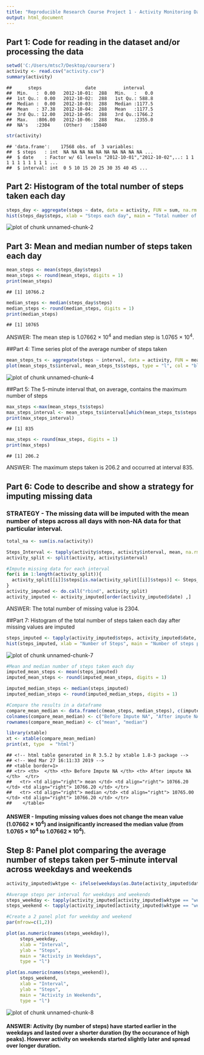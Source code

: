 ```yaml
---
title: "Reproducible Research Course Project 1 - Activity Monitoring Data"
output: html_document
---
```


## Part 1: Code for reading in the dataset and/or processing the data

```r
setwd('C:/Users/mtsc7/Desktop/coursera')
activity <- read.csv("activity.csv")
summary(activity)
```

```
##      steps                date          interval     
##  Min.   :  0.00   2012-10-01:  288   Min.   :   0.0  
##  1st Qu.:  0.00   2012-10-02:  288   1st Qu.: 588.8  
##  Median :  0.00   2012-10-03:  288   Median :1177.5  
##  Mean   : 37.38   2012-10-04:  288   Mean   :1177.5  
##  3rd Qu.: 12.00   2012-10-05:  288   3rd Qu.:1766.2  
##  Max.   :806.00   2012-10-06:  288   Max.   :2355.0  
##  NA's   :2304     (Other)   :15840
```

```r
str(activity)
```

```
## 'data.frame':	17568 obs. of  3 variables:
##  $ steps   : int  NA NA NA NA NA NA NA NA NA NA ...
##  $ date    : Factor w/ 61 levels "2012-10-01","2012-10-02",..: 1 1 1 1 1 1 1 1 1 1 ...
##  $ interval: int  0 5 10 15 20 25 30 35 40 45 ...
```


## Part 2: Histogram of the total number of steps taken each day

```r
steps_day <- aggregate(steps ~ date, data = activity, FUN = sum, na.rm = TRUE)
hist(steps_day$steps, xlab = "Steps each day", main = "Total number of steps taken each day", col = "blue")
```

![plot of chunk unnamed-chunk-2](figure/unnamed-chunk-2-1.png)


## Part 3: Mean and median number of steps taken each day

```r
mean_steps <- mean(steps_day$steps)
mean_steps <- round(mean_steps, digits = 1)
print(mean_steps)
```

```
## [1] 10766.2
```

```r
median_steps <- median(steps_day$steps)
median_steps <- round(median_steps, digits = 1)
print(median_steps)
```

```
## [1] 10765
```
ANSWER: The mean step is 1.07662 &times; 10<sup>4</sup> and median step is 1.0765 &times; 10<sup>4</sup>.


##Part 4: Time series plot of the average number of steps taken

```r
mean_steps_ts <- aggregate(steps ~ interval, data = activity, FUN = mean, na.rm = TRUE)
plot(mean_steps_ts$interval, mean_steps_ts$steps, type = "l", col = "blue", xlab = "Intervals", ylab = "Total steps per interval", main = "Number of steps per interval (averaged) (Exclude NA)")
```

![plot of chunk unnamed-chunk-4](figure/unnamed-chunk-4-1.png)


##Part 5: The 5-minute interval that, on average, contains the maximum number of steps

```r
max_steps <-max(mean_steps_ts$steps)
max_steps_interval <- mean_steps_ts$interval[which(mean_steps_ts$steps == max_steps)]
print(max_steps_interval)
```

```
## [1] 835
```

```r
max_steps <- round(max_steps, digits = 1)
print(max_steps)
```

```
## [1] 206.2
```
ANSWER: The maximum steps taken is 206.2 and occurred at interval 835.

## Part 6: Code to describe and show a strategy for imputing missing data
### STRATEGY - The missing data will be imputed with the mean number of steps across all days with non-NA data for that particular interval.

```r
total_na <- sum(is.na(activity))

Steps_Interval <- tapply(activity$steps, activity$interval, mean, na.rm = TRUE)
activity_split <- split(activity, activity$interval)

#Impute missing data for each interval
for(i in 1:length(activity_split)){
  activity_split[[i]]$steps[is.na(activity_split[[i]]$steps)] <- Steps_Interval[i]
}
activity_imputed <- do.call("rbind", activity_split)
activity_imputed <- activity_imputed[order(activity_imputed$date) ,]
```
ANSWER: The total number of missing value is 2304.


##Part 7: Histogram of the total number of steps taken each day after missing values are imputed

```r
steps_imputed <- tapply(activity_imputed$steps, activity_imputed$date, sum)
hist(steps_imputed, xlab = "Number of Steps", main = "Number of steps per Day (After Imputed)", col = "blue")
```

![plot of chunk unnamed-chunk-7](figure/unnamed-chunk-7-1.png)

```r
#Mean and median number of steps taken each day
imputed_mean_steps <- mean(steps_imputed)
imputed_mean_steps <- round(imputed_mean_steps, digits = 1)

imputed_median_steps <- median(steps_imputed)
imputed_median_steps <- round(imputed_median_steps, digits = 1)

#Compare the results in a dataframe
compare_mean_median <- data.frame(c(mean_steps, median_steps), c(imputed_mean_steps, imputed_median_steps))
colnames(compare_mean_median) <- c("Before Impute NA", "After impute NA")
rownames(compare_mean_median) <- c("mean", "median")

library(xtable)
xt <- xtable(compare_mean_median)
print(xt, type  = "html")
```

```
## <!-- html table generated in R 3.5.2 by xtable 1.8-3 package -->
## <!-- Wed Mar 27 16:11:33 2019 -->
## <table border=1>
## <tr> <th>  </th> <th> Before Impute NA </th> <th> After impute NA </th>  </tr>
##   <tr> <td align="right"> mean </td> <td align="right"> 10766.20 </td> <td align="right"> 10766.20 </td> </tr>
##   <tr> <td align="right"> median </td> <td align="right"> 10765.00 </td> <td align="right"> 10766.20 </td> </tr>
##    </table>
```
#### ANSWER - Imputing missing values does not change the mean value (1.07662 &times; 10<sup>4</sup>) and insignificantly increased the median value (from 1.0765 &times; 10<sup>4</sup> to 1.07662 &times; 10<sup>4</sup>).


## Step 8: Panel plot comparing the average number of steps taken per 5-minute interval across weekdays and weekends

```r
activity_imputed$wktype <- ifelse(weekdays(as.Date(activity_imputed$date)) == "Saturday" | weekdays(as.Date(activity_imputed$date)) == "Sunday", "weekend", "weekday")

#Average steps per interval for weekdays and weekends
steps_weekday <- tapply(activity_imputed[activity_imputed$wktype == "weekday" ,]$steps, activity_imputed[activity_imputed$wktype == "weekday" ,]$interval, mean, na.rm = TRUE)
steps_weekend <- tapply(activity_imputed[activity_imputed$wktype == "weekend" ,]$steps, activity_imputed[activity_imputed$wktype == "weekend" ,]$interval, mean, na.rm = TRUE)

#Create a 2 panel plot for weekday and weekend
par(mfrow=c(1,2))

plot(as.numeric(names(steps_weekday)), 
     steps_weekday, 
     xlab = "Interval", 
     ylab = "Steps", 
     main = "Activity in Weekdays", 
     type = "l")

plot(as.numeric(names(steps_weekend)), 
     steps_weekend, 
     xlab = "Interval", 
     ylab = "Steps", 
     main = "Activity in Weekends", 
     type = "l")
```

![plot of chunk unnamed-chunk-8](figure/unnamed-chunk-8-1.png)

#### ANSWER: Activity (by number of steps) have started earlier in the weekdays and lasted over a shorter duration (by the occurance of  high peaks). However activity on weekends started slightly later and spread over longer duration.
